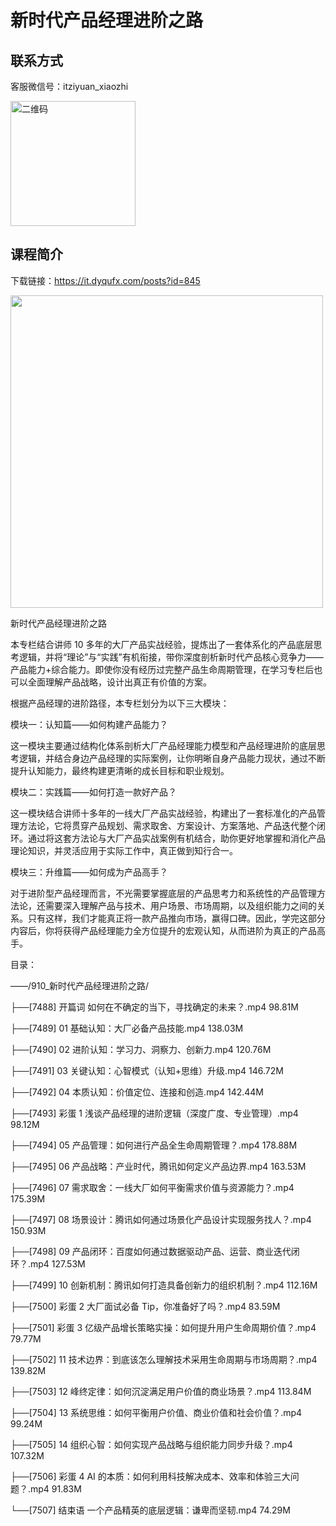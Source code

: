 # 新时代产品经理进阶之路

## 联系方式

客服微信号：itziyuan_xiaozhi

<img src="https://ziyuanyun.oss-cn-guangzhou.aliyuncs.com/common/20240614073449/666b82192834a.jpg" width="200" height="200" alt="二维码">

## 课程简介

下载链接：https://it.dyqufx.com/posts?id=845

<img src="https://ziyuanyun.oss-cn-guangzhou.aliyuncs.com/yun/20240515152343/664462ff2c939.jpg" width="500" alt="">

  新时代产品经理进阶之路



 本专栏结合讲师 10 多年的大厂产品实战经验，提炼出了一套体系化的产品底层思考逻辑，并将“理论”与“实践”有机衔接，带你深度剖析新时代产品核心竞争力——产品能力+综合能力。即使你没有经历过完整产品生命周期管理，在学习专栏后也可以全面理解产品战略，设计出真正有价值的方案。

 根据产品经理的进阶路径，本专栏划分为以下三大模块：

 模块一：认知篇——如何构建产品能力？

 这一模块主要通过结构化体系剖析大厂产品经理能力模型和产品经理进阶的底层思考逻辑，并结合身边产品经理的实际案例，让你明晰自身产品能力现状，通过不断提升认知能力，最终构建更清晰的成长目标和职业规划。

 模块二：实践篇——如何打造一款好产品？

 这一模块结合讲师十多年的一线大厂产品实战经验，构建出了一套标准化的产品管理方法论，它将贯穿产品规划、需求取舍、方案设计、方案落地、产品迭代整个闭环。通过将这套方法论与大厂产品实战案例有机结合，助你更好地掌握和消化产品理论知识，并灵活应用于实际工作中，真正做到知行合一。

 模块三：升维篇——如何成为产品高手？

 对于进阶型产品经理而言，不光需要掌握底层的产品思考力和系统性的产品管理方法论，还需要深入理解产品与技术、用户场景、市场周期，以及组织能力之间的关系。只有这样，我们才能真正将一款产品推向市场，赢得口碑。因此，学完这部分内容后，你将获得产品经理能力全方位提升的宏观认知，从而进阶为真正的产品高手。

 目录：

 ——/910_新时代产品经理进阶之路/

 ├──[7488] 开篇词 如何在不确定的当下，寻找确定的未来？.mp4 98.81M

 ├──[7489] 01 基础认知：大厂必备产品技能.mp4 138.03M

 ├──[7490] 02 进阶认知：学习力、洞察力、创新力.mp4 120.76M

 ├──[7491] 03 关键认知：心智模式（认知+思维）升级.mp4 146.72M

 ├──[7492] 04 本质认知：价值定位、连接和创造.mp4 142.44M

 ├──[7493] 彩蛋 1 浅谈产品经理的进阶逻辑（深度广度、专业管理）.mp4 98.12M

 ├──[7494] 05 产品管理：如何进行产品全生命周期管理？.mp4 178.88M

 ├──[7495] 06 产品战略：产业时代，腾讯如何定义产品边界.mp4 163.53M

 ├──[7496] 07 需求取舍：一线大厂如何平衡需求价值与资源能力？.mp4 175.39M

 ├──[7497] 08 场景设计：腾讯如何通过场景化产品设计实现服务找人？.mp4 150.93M

 ├──[7498] 09 产品闭环：百度如何通过数据驱动产品、运营、商业迭代闭环？.mp4 127.53M

 ├──[7499] 10 创新机制：腾讯如何打造具备创新力的组织机制？.mp4 112.16M

 ├──[7500] 彩蛋 2 大厂面试必备 Tip，你准备好了吗？.mp4 83.59M

 ├──[7501] 彩蛋 3 亿级产品增长策略实操：如何提升用户生命周期价值？.mp4 79.77M

 ├──[7502] 11 技术边界：到底该怎么理解技术采用生命周期与市场周期？.mp4 139.82M

 ├──[7503] 12 峰终定律：如何沉淀满足用户价值的商业场景？.mp4 113.84M

 ├──[7504] 13 系统思维：如何平衡用户价值、商业价值和社会价值？.mp4 99.24M

 ├──[7505] 14 组织心智：如何实现产品战略与组织能力同步升级？.mp4 107.32M

 ├──[7506] 彩蛋 4 AI 的本质：如何利用科技解决成本、效率和体验三大问题？.mp4 91.83M

 └──[7507] 结束语 一个产品精英的底层逻辑：谦卑而坚韧.mp4 74.29M

  